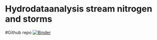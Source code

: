 # Hydrodataanalysis stream nitrogen and storms
#Github repo [![Binder](https://mybinder.org/badge_logo.svg)](https://mybinder.org/v2/gh/mmquill/Hydrodataanalysis/HEAD)
